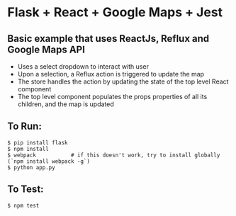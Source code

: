 # Flask + React + Google Maps + Jest

## Basic example that uses ReactJs, Reflux and Google Maps API

- Uses a select dropdown to interact with user
- Upon a selection, a Reflux action is triggered to update the map
- The store handles the action by updating the state of the top level React component
- The top level component populates the props properties of all its children, and the map is updated

## To Run:
```
$ pip install flask
$ npm install
$ webpack           # if this doesn't work, try to install globally (`npm install webpack -g`)
$ python app.py
```

## To Test:
```
$ npm test
```